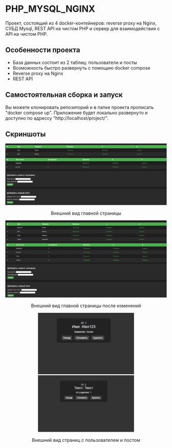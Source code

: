 
# PHP_MYSQL_NGINX
Проект, состоящий из 4 docker-контейнеров: reverse proxy на Nginx, СУБД Mysql, REST API на чистом PHP и сервер для взаимодействия с API на чистом PHP.

## Особенности проекта
- База данных состоит из 2 таблиц: пользователи и посты
- Возможность быстро развернуть с помощию docker compose
- Reverse proxy на Nginx
- REST API

## Самостоятельная сборка и запуск
Вы можете клонировать репозиторий и в папке проекта прописать "docker compose up". Приложение будет локально развернуто и доступно по адрессу "http://localhost/project/".
## Скриншоты 
<p>
    <img src="/media/main.png" width="800" />
    <div align="center"> Внешний вид главной страницы<div>
</p>
<p>
    <img src="/media/main2.png" width="800" /> 
    <div align="center">Внешний вид главной страницы после изменений</div>
</p>
<p float="left">
    <img src="/media/person.png" width="300" />
    <img src="/media/post.png" width="300" />
    <div align="center">Внешний вид страниц с пользователем и постом</div> 
</p>
